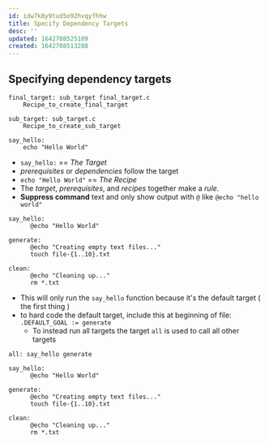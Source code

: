 ```yaml
---
id: idw7k8y9tud5o92hvqyfhhw
title: Specify Dependency Targets
desc: ''
updated: 1642708525109
created: 1642708513288
---
```



## Specifying dependency targets

```make
final_target: sub_target final_target.c
	Recipe_to_create_final_target

sub_target: sub_target.c
	Recipe_to_create_sub_target
```

```make
say_hello:
	echo "Hello World"
```

- `say_hello:` == _The Target_
- _prerequisites_ or _dependencies_ follow the target
- `echo "Hello World"` == _The Recipe_
- The _target_, _prerequisites_, and _recipes_ together make a _rule_.
- **Suppress command** text and only show output with `@` like `@echo "hello world"`

```make
say_hello:
	  @echo "Hello World"

generate:
	  @echo "Creating empty text files..."
	  touch file-{1..10}.txt

clean:
	  @echo "Cleaning up..."
	  rm *.txt
```

- This will only run the `say_hello` function because it's the default target ( the first thing )
- to hard code the default target, include this at beginning of file: `.DEFAULT_GOAL := generate`
  - To instead run all targets the target `all` is used to call all other targets

```make
all: say_hello generate

say_hello:
	  @echo "Hello World"

generate:
	  @echo "Creating empty text files..."
	  touch file-{1..10}.txt

clean:
	  @echo "Cleaning up..."
	  rm *.txt
```
